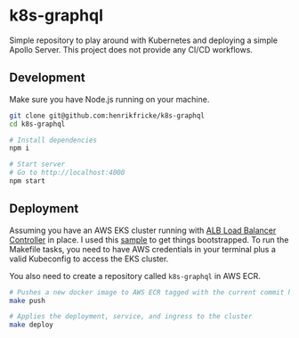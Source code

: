 # k8s-graphql

Simple repository to play around with Kubernetes and deploying a simple Apollo Server. This project does not provide any CI/CD workflows.

## Development

Make sure you have Node.js running on your machine.

```sh
git clone git@github.com:henrikfricke/k8s-graphql
cd k8s-graphql

# Install dependencies
npm i

# Start server
# Go to http://localhost:4000
npm start
```

## Deployment

Assuming you have an AWS EKS cluster running with [ALB Load Balancer Controller](https://kubernetes-sigs.github.io/aws-load-balancer-controller/latest/) in place. I used this [sample](https://github.com/rimaulana/eks-fargate-alb-ingress-sample) to get things bootstrapped. To run the Makefile tasks, you need to have AWS credentials in your terminal plus a valid Kubeconfig to access the EKS cluster.

You also need to create a repository called `k8s-graphql` in AWS ECR.

```sh
# Pushes a new docker image to AWS ECR tagged with the current commit hash
make push

# Applies the deployment, service, and ingress to the cluster
make deploy
```